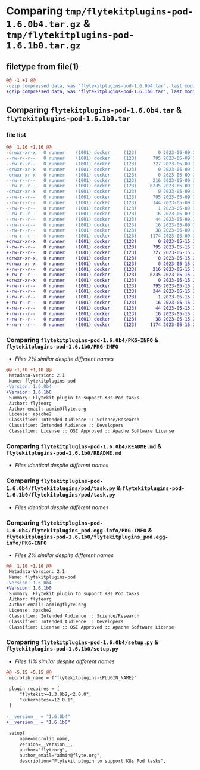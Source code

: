 # Comparing `tmp/flytekitplugins-pod-1.6.0b4.tar.gz` & `tmp/flytekitplugins-pod-1.6.1b0.tar.gz`

## filetype from file(1)

```diff
@@ -1 +1 @@
-gzip compressed data, was "flytekitplugins-pod-1.6.0b4.tar", last modified: Tue May  9 00:42:35 2023, max compression
+gzip compressed data, was "flytekitplugins-pod-1.6.1b0.tar", last modified: Mon May 15 22:07:05 2023, max compression
```

## Comparing `flytekitplugins-pod-1.6.0b4.tar` & `flytekitplugins-pod-1.6.1b0.tar`

### file list

```diff
@@ -1,16 +1,16 @@
-drwxr-xr-x   0 runner    (1001) docker     (123)        0 2023-05-09 00:42:35.716766 flytekitplugins-pod-1.6.0b4/
--rw-r--r--   0 runner    (1001) docker     (123)      795 2023-05-09 00:42:35.716766 flytekitplugins-pod-1.6.0b4/PKG-INFO
--rw-r--r--   0 runner    (1001) docker     (123)      727 2023-05-09 00:42:15.000000 flytekitplugins-pod-1.6.0b4/README.md
-drwxr-xr-x   0 runner    (1001) docker     (123)        0 2023-05-09 00:42:35.716766 flytekitplugins-pod-1.6.0b4/flytekitplugins/
-drwxr-xr-x   0 runner    (1001) docker     (123)        0 2023-05-09 00:42:35.716766 flytekitplugins-pod-1.6.0b4/flytekitplugins/pod/
--rw-r--r--   0 runner    (1001) docker     (123)      216 2023-05-09 00:42:15.000000 flytekitplugins-pod-1.6.0b4/flytekitplugins/pod/__init__.py
--rw-r--r--   0 runner    (1001) docker     (123)     6235 2023-05-09 00:42:15.000000 flytekitplugins-pod-1.6.0b4/flytekitplugins/pod/task.py
-drwxr-xr-x   0 runner    (1001) docker     (123)        0 2023-05-09 00:42:35.716766 flytekitplugins-pod-1.6.0b4/flytekitplugins_pod.egg-info/
--rw-r--r--   0 runner    (1001) docker     (123)      795 2023-05-09 00:42:35.000000 flytekitplugins-pod-1.6.0b4/flytekitplugins_pod.egg-info/PKG-INFO
--rw-r--r--   0 runner    (1001) docker     (123)      344 2023-05-09 00:42:35.000000 flytekitplugins-pod-1.6.0b4/flytekitplugins_pod.egg-info/SOURCES.txt
--rw-r--r--   0 runner    (1001) docker     (123)        1 2023-05-09 00:42:35.000000 flytekitplugins-pod-1.6.0b4/flytekitplugins_pod.egg-info/dependency_links.txt
--rw-r--r--   0 runner    (1001) docker     (123)       16 2023-05-09 00:42:35.000000 flytekitplugins-pod-1.6.0b4/flytekitplugins_pod.egg-info/namespace_packages.txt
--rw-r--r--   0 runner    (1001) docker     (123)       44 2023-05-09 00:42:35.000000 flytekitplugins-pod-1.6.0b4/flytekitplugins_pod.egg-info/requires.txt
--rw-r--r--   0 runner    (1001) docker     (123)       16 2023-05-09 00:42:35.000000 flytekitplugins-pod-1.6.0b4/flytekitplugins_pod.egg-info/top_level.txt
--rw-r--r--   0 runner    (1001) docker     (123)       38 2023-05-09 00:42:35.716766 flytekitplugins-pod-1.6.0b4/setup.cfg
--rw-r--r--   0 runner    (1001) docker     (123)     1174 2023-05-09 00:42:30.000000 flytekitplugins-pod-1.6.0b4/setup.py
+drwxr-xr-x   0 runner    (1001) docker     (123)        0 2023-05-15 22:07:05.915812 flytekitplugins-pod-1.6.1b0/
+-rw-r--r--   0 runner    (1001) docker     (123)      795 2023-05-15 22:07:05.915812 flytekitplugins-pod-1.6.1b0/PKG-INFO
+-rw-r--r--   0 runner    (1001) docker     (123)      727 2023-05-15 22:06:44.000000 flytekitplugins-pod-1.6.1b0/README.md
+drwxr-xr-x   0 runner    (1001) docker     (123)        0 2023-05-15 22:07:05.911812 flytekitplugins-pod-1.6.1b0/flytekitplugins/
+drwxr-xr-x   0 runner    (1001) docker     (123)        0 2023-05-15 22:07:05.915812 flytekitplugins-pod-1.6.1b0/flytekitplugins/pod/
+-rw-r--r--   0 runner    (1001) docker     (123)      216 2023-05-15 22:06:44.000000 flytekitplugins-pod-1.6.1b0/flytekitplugins/pod/__init__.py
+-rw-r--r--   0 runner    (1001) docker     (123)     6235 2023-05-15 22:06:44.000000 flytekitplugins-pod-1.6.1b0/flytekitplugins/pod/task.py
+drwxr-xr-x   0 runner    (1001) docker     (123)        0 2023-05-15 22:07:05.915812 flytekitplugins-pod-1.6.1b0/flytekitplugins_pod.egg-info/
+-rw-r--r--   0 runner    (1001) docker     (123)      795 2023-05-15 22:07:05.000000 flytekitplugins-pod-1.6.1b0/flytekitplugins_pod.egg-info/PKG-INFO
+-rw-r--r--   0 runner    (1001) docker     (123)      344 2023-05-15 22:07:05.000000 flytekitplugins-pod-1.6.1b0/flytekitplugins_pod.egg-info/SOURCES.txt
+-rw-r--r--   0 runner    (1001) docker     (123)        1 2023-05-15 22:07:05.000000 flytekitplugins-pod-1.6.1b0/flytekitplugins_pod.egg-info/dependency_links.txt
+-rw-r--r--   0 runner    (1001) docker     (123)       16 2023-05-15 22:07:05.000000 flytekitplugins-pod-1.6.1b0/flytekitplugins_pod.egg-info/namespace_packages.txt
+-rw-r--r--   0 runner    (1001) docker     (123)       44 2023-05-15 22:07:05.000000 flytekitplugins-pod-1.6.1b0/flytekitplugins_pod.egg-info/requires.txt
+-rw-r--r--   0 runner    (1001) docker     (123)       16 2023-05-15 22:07:05.000000 flytekitplugins-pod-1.6.1b0/flytekitplugins_pod.egg-info/top_level.txt
+-rw-r--r--   0 runner    (1001) docker     (123)       38 2023-05-15 22:07:05.915812 flytekitplugins-pod-1.6.1b0/setup.cfg
+-rw-r--r--   0 runner    (1001) docker     (123)     1174 2023-05-15 22:07:00.000000 flytekitplugins-pod-1.6.1b0/setup.py
```

### Comparing `flytekitplugins-pod-1.6.0b4/PKG-INFO` & `flytekitplugins-pod-1.6.1b0/PKG-INFO`

 * *Files 2% similar despite different names*

```diff
@@ -1,10 +1,10 @@
 Metadata-Version: 2.1
 Name: flytekitplugins-pod
-Version: 1.6.0b4
+Version: 1.6.1b0
 Summary: Flytekit plugin to support K8s Pod tasks
 Author: flyteorg
 Author-email: admin@flyte.org
 License: apache2
 Classifier: Intended Audience :: Science/Research
 Classifier: Intended Audience :: Developers
 Classifier: License :: OSI Approved :: Apache Software License
```

### Comparing `flytekitplugins-pod-1.6.0b4/README.md` & `flytekitplugins-pod-1.6.1b0/README.md`

 * *Files identical despite different names*

### Comparing `flytekitplugins-pod-1.6.0b4/flytekitplugins/pod/task.py` & `flytekitplugins-pod-1.6.1b0/flytekitplugins/pod/task.py`

 * *Files identical despite different names*

### Comparing `flytekitplugins-pod-1.6.0b4/flytekitplugins_pod.egg-info/PKG-INFO` & `flytekitplugins-pod-1.6.1b0/flytekitplugins_pod.egg-info/PKG-INFO`

 * *Files 2% similar despite different names*

```diff
@@ -1,10 +1,10 @@
 Metadata-Version: 2.1
 Name: flytekitplugins-pod
-Version: 1.6.0b4
+Version: 1.6.1b0
 Summary: Flytekit plugin to support K8s Pod tasks
 Author: flyteorg
 Author-email: admin@flyte.org
 License: apache2
 Classifier: Intended Audience :: Science/Research
 Classifier: Intended Audience :: Developers
 Classifier: License :: OSI Approved :: Apache Software License
```

### Comparing `flytekitplugins-pod-1.6.0b4/setup.py` & `flytekitplugins-pod-1.6.1b0/setup.py`

 * *Files 11% similar despite different names*

```diff
@@ -5,15 +5,15 @@
 microlib_name = f"flytekitplugins-{PLUGIN_NAME}"
 
 plugin_requires = [
     "flytekit>=1.3.0b2,<2.0.0",
     "kubernetes>=12.0.1",
 ]
 
-__version__ = "1.6.0b4"
+__version__ = "1.6.1b0"
 
 setup(
     name=microlib_name,
     version=__version__,
     author="flyteorg",
     author_email="admin@flyte.org",
     description="Flytekit plugin to support K8s Pod tasks",
```

